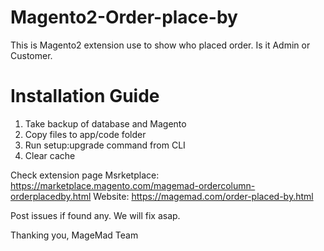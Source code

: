 # Magento2-Order-place-by
This is Magento2 extension use to show who placed order. Is it Admin or Customer.

# Installation Guide
1. Take backup of database and Magento
2. Copy files to app/code folder
3. Run setup:upgrade command from CLI
4. Clear cache

Check extension page
Msrketplace: https://marketplace.magento.com/magemad-ordercolumn-orderplacedby.html
Website: https://magemad.com/order-placed-by.html

Post issues if found any. We will fix asap.

Thanking you,
MageMad Team
